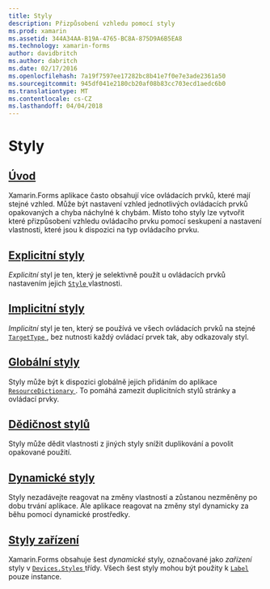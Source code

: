 ```yaml
---
title: Styly
description: Přizpůsobení vzhledu pomocí styly
ms.prod: xamarin
ms.assetid: 344A34AA-B19A-4765-BC8A-875D9A6B5EA8
ms.technology: xamarin-forms
author: davidbritch
ms.author: dabritch
ms.date: 02/17/2016
ms.openlocfilehash: 7a19f7597ee17282bc8b41e7f0e7e3ade2361a50
ms.sourcegitcommit: 945df041e2180cb20af08b83cc703ecd1aedc6b0
ms.translationtype: MT
ms.contentlocale: cs-CZ
ms.lasthandoff: 04/04/2018
---
```

# <a name="styles"></a>Styly

## <a name="introductionintroductionmd"></a>[Úvod](introduction.md)

Xamarin.Forms aplikace často obsahují více ovládacích prvků, které mají stejné vzhled. Může být nastavení vzhled jednotlivých ovládacích prvků opakovaných a chyba náchylné k chybám. Místo toho styly lze vytvořit které přizpůsobení vzhledu ovládacího prvku pomocí seskupení a nastavení vlastnosti, které jsou k dispozici na typ ovládacího prvku.

## <a name="explicit-stylesexplicitmd"></a>[Explicitní styly](explicit.md)

*Explicitní* styl je ten, který je selektivně použít u ovládacích prvků nastavením jejich [ `Style` ](https://developer.xamarin.com/api/property/Xamarin.Forms.VisualElement.Style/) vlastnosti.

## <a name="implicit-stylesimplicitmd"></a>[Implicitní styly](implicit.md)

*Implicitní* styl je ten, který se používá ve všech ovládacích prvků na stejné [ `TargetType` ](https://developer.xamarin.com/api/property/Xamarin.Forms.Style.TargetType/), bez nutnosti každý ovládací prvek tak, aby odkazovaly styl.

## <a name="global-stylesapplicationmd"></a>[Globální styly](application.md)

Styly může být k dispozici globálně jejich přidáním do aplikace [ `ResourceDictionary` ](https://developer.xamarin.com/api/type/Xamarin.Forms.ResourceDictionary/). To pomáhá zamezit duplicitních stylů stránky a ovládací prvky.

## <a name="style-inheritanceinheritancemd"></a>[Dědičnost stylů](inheritance.md)

Styly může dědit vlastnosti z jiných styly snížit duplikování a povolit opakované použití.

## <a name="dynamic-stylesdynamicmd"></a>[Dynamické styly](dynamic.md)

Styly nezadávejte reagovat na změny vlastností a zůstanou nezměněny po dobu trvání aplikace. Ale aplikace reagovat na změny styl dynamicky za běhu pomocí dynamické prostředky.

## <a name="device-stylesdevicemd"></a>[Styly zařízení](device.md)

Xamarin.Forms obsahuje šest *dynamické* styly, označované jako *zařízení* styly v [ `Devices.Styles` ](https://developer.xamarin.com/api/type/Xamarin.Forms.Device+Styles/) třídy. Všech šest styly mohou být použity k [ `Label` ](https://developer.xamarin.com/api/type/Xamarin.Forms.Label/) pouze instance.
